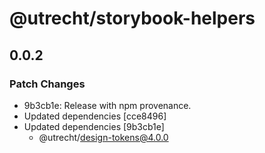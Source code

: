 # @utrecht/storybook-helpers

## 0.0.2

### Patch Changes

- 9b3cb1e: Release with npm provenance.
- Updated dependencies [cce8496]
- Updated dependencies [9b3cb1e]
  - @utrecht/design-tokens@4.0.0
